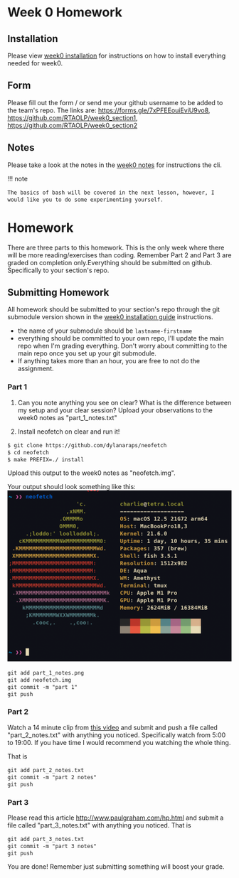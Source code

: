 # Week 0 Homework

## Installation
Please view [week0 installation](../installation/week0.md) for instructions on how to install everything needed for week0.


## Form
Please fill out the form / or send me your github username to be added to the team's repo. 
The links are: https://forms.gle/7xPFEEouiEviU9vo8, https://github.com/RTAOLP/week0_section1, https://github.com/RTAOLP/week0_section2

## Notes
Please take a look at the notes in the [week0 notes](../notes/week0.md) for instructions the cli.

!!! note

    The basics of bash will be covered in the next lesson, however, I would like you to do some experimenting yourself.


# Homework

There are three parts to this homework. This is the only week where there will be more reading/exercises than coding. Remember Part 2 and Part 3 are graded on completion only.Everything should be submitted on github. Specifically to your section's repo. 

## Submitting Homework
All homework should be submitted to your section's repo through the git submodule version shown in the [week0 installation guide](../installation/week0.md#git-and-github---submodule-setup) instructions.

- the name of your submodule should be `lastname-firstname`
- everything should be committed to your own repo, I'll update the main repo when I'm grading everything. Don't worry about committing to the main repo once you set up your git submodule.
- If anything takes more than an hour, you are free to not do the assignment.


### Part 1
1. Can you note anything you see on clear? What is the difference between my setup and your clear session? Upload your observations to the week0 notes as "part_1_notes.txt"

2. Install neofetch on clear and run it!
```
$ git clone https://github.com/dylanaraps/neofetch
$ cd neofetch
$ make PREFIX=./ install
```

Upload this output to the week0 notes as "neofetch.img".

Your output should look something like this:
![Neofetch](../images/neofetch.png)


```
git add part_1_notes.png
git add neofetch.img
git commit -m "part 1"
git push
```

### Part 2
Watch a 14 minute clip from [this video](https://youtu.be/tc4ROCJYbm0?t=300) and submit and push a file called "part_2_notes.txt" with anything you noticed. Specifically watch from 5:00 to 19:00. If you have time I would recommend you watching the whole thing.

That is 
```
git add part_2_notes.txt
git commit -m "part 2 notes"
git push
```


### Part 3
Please read this article http://www.paulgraham.com/hp.html and submit a file called "part_3_notes.txt" with anything you noticed.
That is 
```
git add part_3_notes.txt
git commit -m "part 3 notes"
git push
```

You are done! Remember just submitting something will boost your grade.
